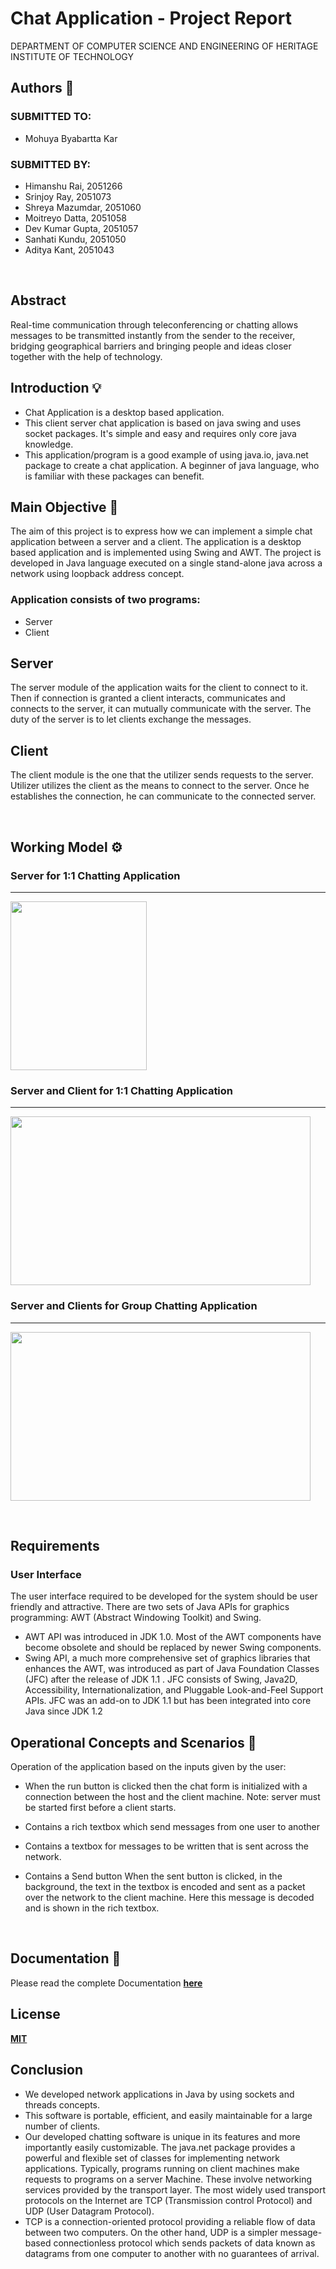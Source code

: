 
# Chat Application - Project Report 

DEPARTMENT OF COMPUTER SCIENCE AND ENGINEERING
OF HERITAGE INSTITUTE OF TECHNOLOGY


## Authors :ledger:

### SUBMITTED TO: 
- Mohuya Byabartta Kar
### SUBMITTED BY:
- Himanshu Rai, 2051266
- Srinjoy Ray, 2051073
- Shreya Mazumdar, 2051060
- Moitreyo Datta, 2051058
- Dev Kumar Gupta, 2051057
- Sanhati Kundu, 2051050
- Aditya Kant, 2051043 

&nbsp;

## Abstract 

Real-time communication through teleconferencing or chatting allows messages to be transmitted instantly from the sender to the receiver, bridging geographical barriers and bringing people and ideas closer together with the help of technology.

## Introduction :bulb:

- Chat Application is a desktop based application.
- This client server chat application is based on java swing and uses socket packages. It's simple and easy and requires only core java knowledge. 
- This application/program is a good example of using java.io, java.net package to create a chat application. A beginner of java language, who is familiar with these packages can benefit.

## Main Objective :dart:

The aim of this project is to express how we can implement a simple chat application between a server and a client. The application is a desktop based application and is implemented using Swing and AWT. The project is developed in Java language executed on a single stand-alone java across a network using loopback address concept.

### Application consists of two programs:

- Server
- Client

## Server
The server module of the application waits for the client to connect to it. Then if connection is granted a client interacts, communicates and connects to the server, it can mutually communicate with the server. The duty of the server is to let clients exchange the messages.

## Client
The client module is the one that the utilizer sends requests to the server. Utilizer utilizes the client as the means to connect to the server. Once he establishes the connection, he can communicate to the connected server.

&nbsp;

## Working Model :gear:

### Server for 1:1 Chatting Application
<hr>
<img src="https://user-images.githubusercontent.com/77541795/233034073-920d2e30-4699-4ed1-8017-d96a9d35f0be.png" width="218" height="270">

### Server and Client for 1:1 Chatting Application
<hr>
<img src="https://user-images.githubusercontent.com/77541795/233035755-1e2e5447-6800-4854-b998-8bf71b92ff5c.png" width="480" height="270">


### Server and Clients for Group Chatting Application
<hr>
<img src="https://user-images.githubusercontent.com/77541795/233037423-c94fa91f-b4c3-4c5a-a963-592497c054ca.png" width="480" height="270">

&nbsp;
## Requirements

### User Interface

The user interface required to be developed for the system should be user friendly and attractive.
There are two sets of Java APIs for graphics programming: AWT (Abstract Windowing Toolkit) and Swing.

- AWT API was introduced in JDK 1.0. Most of the AWT components have become obsolete and should be replaced by newer Swing components.
- Swing API, a much more comprehensive set of graphics libraries that enhances the AWT, was introduced as part of Java Foundation Classes (JFC) after the release of JDK 1.1 . JFC consists of Swing, Java2D, Accessibility, Internationalization, and Pluggable Look-and-Feel Support APIs. JFC was an add-on to JDK 1.1 but has been integrated into core Java since JDK 1.2

## Operational Concepts and Scenarios :book:
Operation of the application based on the inputs given by the user:

- When the run button is clicked then the chat form is initialized with a connection between the host and the client machine.
Note: server must be started first before a client starts.

- Contains a rich textbox which send messages from one user to another
- Contains a textbox for messages to be written that is sent across the network.
- Contains a Send button
When the sent button is clicked, in the background, the text in the textbox is encoded and sent as a packet over the network to the client machine. Here this message is decoded and is shown in the rich textbox.

&nbsp;
## Documentation :bookmark:

Please read the complete Documentation [**here**](https://github.com/DevGupta-ikr/CN_Project/blob/main/DOCUMENTATION.pdf)



## License

[**MIT**](https://choosealicense.com/licenses/mit/)


## Conclusion
- We developed network applications in Java by using sockets and threads concepts. 
- This software is portable, efficient, and easily maintainable for a large number of clients. 
- Our developed chatting software is unique in its features and more importantly easily customizable. The java.net package provides a powerful and flexible set of classes for implementing network applications. Typically, programs running on client machines make requests to programs on a server Machine. These involve networking services provided by the transport layer. The most widely used transport protocols on the Internet are TCP (Transmission control Protocol) and UDP (User Datagram Protocol).
- TCP is a connection-oriented protocol providing a reliable flow of data between two computers. On the other hand, UDP is a simpler message-based connectionless protocol which sends packets of data known as datagrams from one computer to another with no guarantees of arrival.

